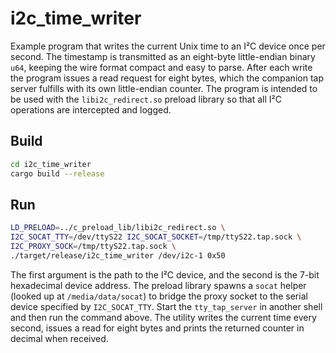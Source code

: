 # i2c_time_writer

Example program that writes the current Unix time to an I²C device once per
second. The timestamp is transmitted as an eight-byte little-endian binary
`u64`, keeping the wire format compact and easy to parse. After each write the
program issues a read request for eight bytes, which the companion tap server
fulfills with its own little-endian counter. The program is intended to be used
with the `libi2c_redirect.so` preload library so that all I²C operations are
intercepted and logged.

## Build

```bash
cd i2c_time_writer
cargo build --release
```

## Run

```bash
LD_PRELOAD=../c_preload_lib/libi2c_redirect.so \
I2C_SOCAT_TTY=/dev/ttyS22 I2C_SOCAT_SOCKET=/tmp/ttyS22.tap.sock \
I2C_PROXY_SOCK=/tmp/ttyS22.tap.sock \
./target/release/i2c_time_writer /dev/i2c-1 0x50
```

The first argument is the path to the I²C device, and the second is the 7-bit
hexadecimal device address. The preload library spawns a `socat` helper (looked
up at `/media/data/socat`) to bridge the proxy socket to the serial device
specified by `I2C_SOCAT_TTY`. Start the `tty_tap_server` in another shell and
then run the command above. The utility writes the current time every second,
issues a read for eight bytes and prints the returned counter in decimal when
received.

